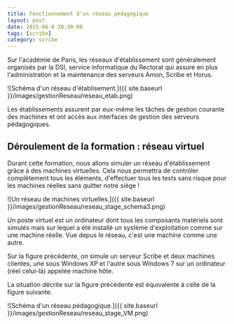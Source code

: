 ```yaml
---
title: Fonctionnement d'un réseau pédagogique
layout: post
date: 2015-06-8 20:30:00
tags: [scribe]
category: scribe
---
```


Sur l'académie de Paris, les réseaux d'établissement sont généralement organisés
par la DSI, service informatique du Rectorat qui assure en plus l'administration
et la maintenance des serveurs Amon, Scribe et Horus.

![Schéma d'un réseau d'établisement.]({{ site.baseurl }}/images/gestionReseau/reseau_etab.png)

Les établissements assurent par eux-même les tâches de gestion courante des
machines et ont accès aux interfaces de gestion des serveurs pédagogiques.

## Déroulement de la formation : réseau virtuel

Durant cette formation, nous allons simuler un réseau d'établissement grâce à
des machines virtuelles. Cela nous permettra de contrôler complètement tous les
éléments, d'effectuer tous les tests sans risque pour les machines réelles sans
quitter notre siège !

![Un réseau de machines virtuelles.]({{ site.baseurl }}/images/gestionReseau/reseau_stage_schema3.png)

Un poste virtuel est un ordinateur dont tous les composants matériels sont
simulés mais sur lequel a été installé un système d'exploitation comme sur une
machine réelle. Vue depus le réseau, c'est une machine comme une autre.

Sur la figure  précédente, on simule un serveur Scribe et deux
machines clientes, une sous Windows XP et l'autre sous Windows 7 sur un
ordinateur (réel celui-là) appelée machine hôte.

La situation décrite sur la figure précédente est équivalente à
celle de la figure suivante.

![Schéma d'un réseau pédagogique.]({{ site.baseurl }}/images/gestionReseau/reseau_stage_VM.png)

